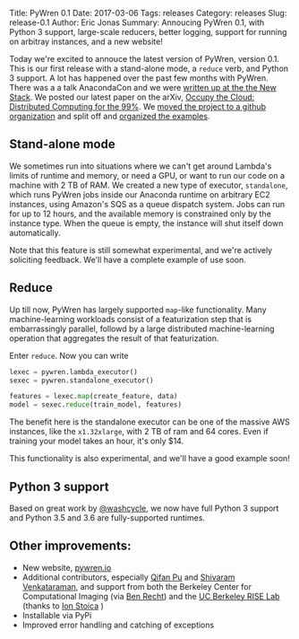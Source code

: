 Title: PyWren 0.1
Date: 2017-03-06
Tags: releases
Category: releases
Slug: release-0.1
Author: Eric Jonas
Summary: Annoucing PyWren 0.1, with Python 3 support, large-scale reducers, better logging, support for running on arbitray instances, and a new website! 

Today we're excited to annouce the latest version of PyWren, version 0.1. This
is our first release with a stand-alone mode, a `reduce` verb, and Python 3 support. 
A lot has happened over the past few months with PyWren. There was a a
talk AnacondaCon and we
were
[written up at the the New Stack](https://thenewstack.io/aws-lambda-finds-unexpected-market-scientific-computing/).
We posted our latest paper on the
arXiv,
[Occupy the Cloud: Distributed Computing for the 99%](https://arxiv.org/abs/1702.04024). We
[moved the project to a github organization](https://github.com/pywren/) and
split off
and [organized the examples](https://github.com/pywren/examples).

## Stand-alone mode

We sometimes run into situations where we can't get around Lambda's
limits of runtime and memory, or need a GPU, or want to run our code
on a machine with 2 TB of RAM. We created a new type of executor,
`standalone`, which runs PyWren jobs inside our Anaconda runtime on
arbitrary EC2 instances, using Amazon's SQS as a queue dispatch
system.  Jobs can run for up to 12 hours, and the available memory is
constrained only by the instance type. When the queue is empty, the
instance will shut itself down automatically.

Note that this feature is still somewhat experimental, and
we're actively soliciting feedback. We'll have a complete
example of use soon. 

## Reduce 

Up till now, PyWren has largely supported `map`-like
functionality. Many machine-learning workloads consist of a
featurization step that is embarrassingly parallel, followd by a large
distributed machine-learning operation that aggregates the result of
that featurization.

Enter `reduce`. Now you can write

```python
lexec = pywren.lambda_executor()
sexec = pywren.standalone_executor()

features = lexec.map(create_feature, data)
model = sexec.reduce(train_model, features)
```

The benefit here is the standalone executor can be one of the massive
AWS instances, like the `x1.32xlarge`, with 2 TB of ram and 64 cores. Even
if training your model takes an hour, it's only $14. 

This functionality is also experimental, and we'll have a good
example soon! 

## Python 3 support
Based on great work by [@washcycle](https://github.com/washcycle), we now have
full Python 3 support and Python 3.5 and 3.6 are fully-supported runtimes. 

## Other improvements:

* New website, [pywren.io](http://pywren.io)
* Additional contributors, especially [Qifan Pu](https://people.eecs.berkeley.edu/~qifan/) and [Shivaram Venkataraman](http://shivaram.org/), and support from both the Berkeley Center for Computational Imaging (via [Ben Recht](https://people.eecs.berkeley.edu/~brecht/)) and the [UC Berkeley RISE Lab ](https://rise.cs.berkeley.edu/) (thanks to [Ion Stoica](https://people.eecs.berkeley.edu/~istoica/) ) 
* Installable via PyPi
* Improved error handling and catching of exceptions


